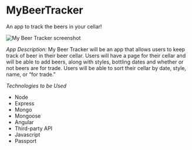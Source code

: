# MyBeerTracker
An app to track the beers in your cellar!

![My Beer Tracker screenshot](http://i.imgur.com/SDLZheA.jpg)

*App Description:*  My Beer Tracker will be an app that allows users to keep track of beer in their beer cellar.  Users will have a page for their cellar and will be able to add beers, along with styles, bottling dates and whether or not beers are for trade.  Users will be able to sort their cellar by date, style, name, or “for trade.”

*Technologies to be Used*
- Node
- Express
- Mongo
- Mongoose
- Angular
- Third-party API
- Javascript
- Passport
